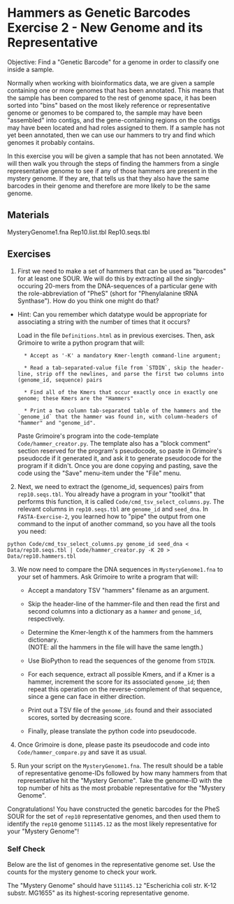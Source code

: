 # Hammers as Genetic Barcodes Exercise 2 - New Genome and its Representative

Objective: Find a "Genetic Barcode" for a genome in order to classify one inside a sample.

Normally when working with bioinformatics data, we are given a sample containing one or more genomes that has been annotated. This means that the sample has been compared to the rest of genome space, it has been sorted into "bins" based on the most likely reference or representative genome or genomes to be compared to, the sample may have been "assembled" into contigs, and the gene-containing regions on the contigs may have been located and had roles assigned to them. If a sample has not yet been annotated, then we can use our hammers to try and find which genomes it probably contains.

In this exercise you will be given a sample that has not been annotated. We will then walk you through the steps of finding the hammers from a single representative genome to see if any of those hammers are present in the mystery genome. If they are, that tells us that they also have the same barcodes in their genome and therefore are more likely to be the same genome.

## Materials

MysteryGenome1.fna
Rep10.list.tbl
Rep10.seqs.tbl


## Exercises

1. First we need to make a set of hammers that can be used as "barcodes" for at least one SOUR. We will do this by extracting all the singly-occuring 20-mers from the DNA-sequences of a particular gene with the role-abbreviation of "PheS" (short for "Phenylalanine tRNA Synthase"). How do you think one might do that?
* Hint: Can you remember which datatype would be appropriate
for associating a string with the number of times that it occurs?

    Load in the file `Definitions.html` as in previous exercises. Then, ask Grimoire to write a python program that will:

        * Accept as '-K' a mandatory Kmer-length command-line argument;
        
        * Read a tab-separated-value file from `STDIN`, skip the header-line, strip off the newlines, and parse the first two columns into (genome_id, sequence) pairs

        * Find all of the Kmers that occur exactly once in exactly one genome; these Kmers are the "Hammers"

        * Print a two column tab-separated table of the hammers and the `genome_id` that the hammer was found in, with column-headers of "hammer" and "genome_id".

    Paste Grimoire's program into the code-template `Code/hammer_creator.py`.
    The template also has a "block comment" section reserved for the program's pseudocode, so paste in Grimoire's pseudocde if it generated it, and ask it to generate pseudocode for the program if it didn't. Once you are done copying and pasting, save the code using the "Save" menu-item under the "File" menu.

2. Next, we need to extract the (genome_id, sequences) pairs from  `rep10.seqs.tbl`. You already have a program in your "toolkit" that performs this function, it is called `Code/cmd_tsv_select_columns.py`. The relevant columns in `rep10.seqs.tbl` are `genome_id` and `seed_dna`. In `FASTA-Exercise-2`, you learned how to "pipe" the output from one command to the input of another command, so you have all the tools you need:

```
python Code/cmd_tsv_select_columns.py genome_id seed_dna < Data/rep10.seqs.tbl | Code/hammer_creator.py -K 20 > Data/rep10.hammers.tbl
``` 

3. We now need to compare the DNA sequences in `MysteryGenome1.fna` to your set of hammers.
Ask Grimoire to write a program that will:

    * Accept a mandatory TSV "hammers" filename as an argument.

    * Skip the header-line of the hammer-file and then read the first and second columns into a dictionary as a `hammer` and `genome_id`, respectively.

    * Determine the Kmer-length `K` of the hammers from the hammers dictionary.<br>
    (NOTE: all the hammers in the file will have the same length.)

    * Use BioPython to read the sequences of the genome from `STDIN`.

    * For each sequence, extract all possible Kmers, and if a Kmer is a hammer,
    increment the score for its associated `genome_id`; then repeat this operation
    on the reverse-complement of that sequence, since a gene can face in either direction.

    * Print out a TSV file of the `genome_ids` found and their associated scores,
    sorted by decreasing score.
    
    * Finally, please translate the python code into pseudocode.

6. Once Grimoire is done, please paste its pseudocode and code into `Code/hammer_compare.py` and save it as usual.

7. Run your script on the `MysteryGenome1.fna`. The result should be a table of representative genome-IDs followed by how many hammers from that representative hit the "Mystery Genome". Take the genome-ID with the top number of hits as the most probable representative for the "Mystery Genome".


Congratulations! You have constructed the genetic barcodes for the PheS SOUR for the set of `rep10` representative genomes, and then used them to identify the `rep10` genome `511145.12` as the most likely representative for your "Mystery Genome"!




### Self Check

Below are the list of genomes in the representative genome set. Use the counts for the mystery genome to check your work.

The "Mystery Genome" should have `511145.12` "Escherichia coli str. K-12 substr. MG1655" as its highest-scoring representative genome.